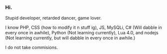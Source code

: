 ### Hi.
Stupid developer, retarded dancer, game lover.

I know PHP, CSS (how to modify it n stuff ig), JS, MySQLi, C# (Will dabble in every once in awhile), Python (Not learning currently), Lua 4.0, and nodejs (Not learning currently, but will dabble in every once in awhile.)

I do not take commisions.
